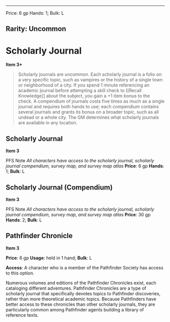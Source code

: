 
---
Price: 6 gp
Hands: 1;
Bulk: L

Rarity: Uncommon
---

# Scholarly Journal

**Item 3+**

> Scholarly journals are uncommon. Each scholarly journal is a folio on a very specific topic, such as vampires or the history of a single town or neighborhood of a city. If you spend 1 minute referencing an academic journal before attempting a skill check to [[Recall Knowledge]] about the subject, you gain a +1 item bonus to the check. A compendium of journals costs five times as much as a single journal and requires both hands to use; each compendium contains several journals and grants its bonus on a broader topic, such as all undead or a whole city. The GM determines what scholarly journals are available in any location.

## Scholarly Journal

**Item 3**

PFS Note
 *All characters have access to the scholarly journal, scholarly journal compendium, survey map, and survey map atlas* 
**Price**: 6 gp
**Hands**: 1;
**Bulk**: L


## Scholarly Journal (Compendium)

**Item 3**

PFS Note
 *All characters have access to the scholarly journal, scholarly journal compendium, survey map, and survey map atlas* 
**Price**: 30 gp
**Hands**: 2;
**Bulk**: L


## Pathfinder Chronicle

**Item 3**

**Price**: 6 gp
**Usage**: held in 1 hand;
**Bulk**: L

**Access**: A character who is a member of the Pathfinder Society has access to this option.

Numerous volumes and editions of the Pathfinder Chronicles exist, each cataloging different adventures. Pathfinder Chronicles are a type of scholarly journal that specifically devotes topics to Pathfinder discoveries, rather than more theoretical academic topics. Because Pathfinders have better access to these chronicles than other scholarly journals, they are particularly common among Pathfinder agents building a library of reference texts.
